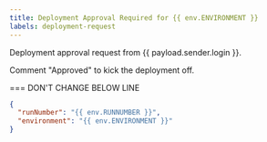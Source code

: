 ```yaml
---
title: Deployment Approval Required for {{ env.ENVIRONMENT }}
labels: deployment-request
---
```


Deployment approval request from {{ payload.sender.login }}.

Comment "Approved" to kick the deployment off.

=== DON'T CHANGE BELOW LINE
``` json target_payload
{
  "runNumber": "{{ env.RUNNUMBER }}",
  "environment": "{{ env.ENVIRONMENT }}"
}
```
